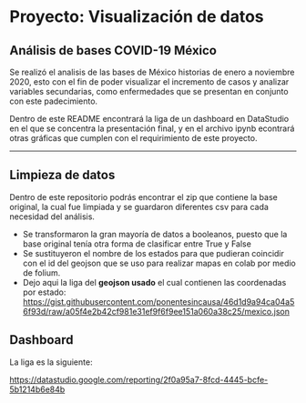 

# Proyecto: Visualización de datos

## Análisis de bases COVID-19 México

Se realizó el analisis de las bases de México historias de enero a noviembre 2020, esto con el fin de poder visualizar el incremento de casos y analizar variables secundarias, como enfermedades que se presentan en conjunto con este padecimiento.

Dentro de este README encontrará la liga de un dashboard en DataStudio en el que se concentra la presentación final, y en el archivo ipynb econtrará otras gráficas que cumplen con el requirimiento de este proyecto.

---

## Limpieza de datos

Dentro de este repositorio podrás encontrar el zip que contiene la base original, la cual fue limpiada y se guardaron diferentes csv para cada necesidad del análisis.

 - Se transformaron la gran mayoría de datos a booleanos, puesto que la base original tenía otra forma de clasificar entre True y False
  - Se sustituyeron el nombre de los estados para que pudieran coincidir con el id del geojson que se uso para realizar mapas en colab por medio de folium.
 - Dejo aqui la liga del **geojson usado** el cual contienen las coordenadas por estado: https://gist.githubusercontent.com/ponentesincausa/46d1d9a94ca04a56f93d/raw/a05f4e2b42cf981e31ef9f6f9ee151a060a38c25/mexico.json

## Dashboard 

La liga es la siguiente:

https://datastudio.google.com/reporting/2f0a95a7-8fcd-4445-bcfe-5b1214b6e84b

